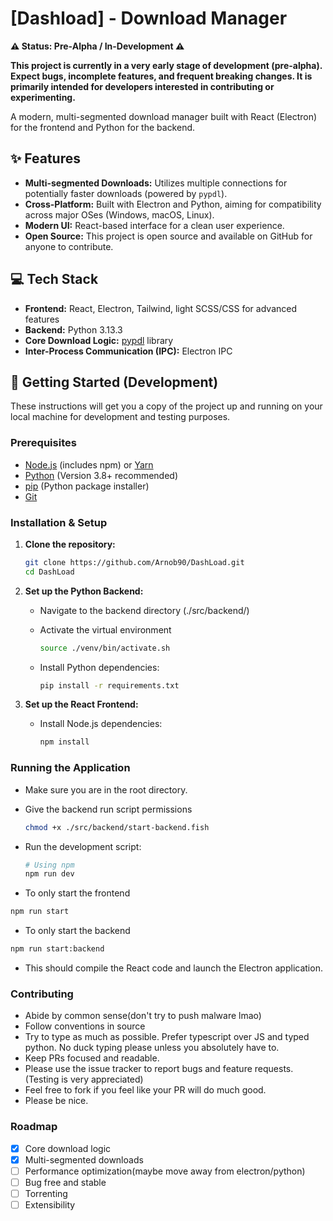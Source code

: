 # [Dashload] - Download Manager

**⚠️ Status: Pre-Alpha / In-Development ⚠️**

**This project is currently in a very early stage of development (pre-alpha). Expect bugs, incomplete features, and frequent breaking changes. It is primarily intended for developers interested in contributing or experimenting.**

A modern, multi-segmented download manager built with React (Electron) for the frontend and Python for the backend.

## ✨ Features

- **Multi-segmented Downloads:** Utilizes multiple connections for potentially faster downloads (powered by `pypdl`).
- **Cross-Platform:** Built with Electron and Python, aiming for compatibility across major OSes (Windows, macOS, Linux).
- **Modern UI:** React-based interface for a clean user experience.
- **Open Source:** This project is open source and available on GitHub for anyone to contribute.

## 💻 Tech Stack

- **Frontend:** React, Electron, Tailwind, light SCSS/CSS for advanced features
- **Backend:** Python 3.13.3
- **Core Download Logic:** [pypdl](https://github.com/matthewg/pypdl) library
- **Inter-Process Communication (IPC):** Electron IPC

## 🚀 Getting Started (Development)

These instructions will get you a copy of the project up and running on your local machine for development and testing purposes.

### Prerequisites

- [Node.js](https://nodejs.org/) (includes npm) or [Yarn](https://yarnpkg.com/)
- [Python](https://www.python.org/) (Version 3.8+ recommended)
- [pip](https://pip.pypa.io/en/stable/installation/) (Python package installer)
- [Git](https://git-scm.com/)

### Installation & Setup

1. **Clone the repository:**

   ```bash
   git clone https://github.com/Arnob90/DashLoad.git
   cd DashLoad
   ```

2. **Set up the Python Backend:**

   - Navigate to the backend directory (./src/backend/)
   - Activate the virtual environment

     ```bash
     source ./venv/bin/activate.sh
     ```

   - Install Python dependencies:

     ```bash
     pip install -r requirements.txt
     ```

3. **Set up the React Frontend:**

   - Install Node.js dependencies:

     ```bash
     npm install
     ```

### Running the Application

- Make sure you are in the root directory.
- Give the backend run script permissions

  ```bash
  chmod +x ./src/backend/start-backend.fish
  ```

- Run the development script:

  ```bash
  # Using npm
  npm run dev
  ```

- To only start the frontend

```bash
npm run start
```

- To only start the backend

```bash
npm run start:backend
```

- This should compile the React code and launch the Electron application.

### Contributing

- Abide by common sense(don't try to push malware lmao)
- Follow conventions in source
- Try to type as much as possible. Prefer typescript over JS and typed python. No duck typing please unless you absolutely have to.
- Keep PRs focused and readable.
- Please use the issue tracker to report bugs and feature requests. (Testing is very appreciated)
- Feel free to fork if you feel like your PR will do much good.
- Please be nice.

### Roadmap

- [x] Core download logic
- [x] Multi-segmented downloads
- [ ] Performance optimization(maybe move away from electron/python)
- [ ] Bug free and stable
- [ ] Torrenting
- [ ] Extensibility
